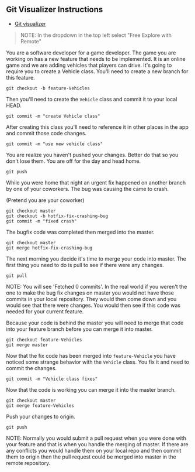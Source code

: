 ## Git Visualizer Instructions ##

- [Git visualizer](https://git-school.github.io/visualizing-git/)

> NOTE: In the dropdown in the top left select "Free Explore with Remote"

You are a software developer for a game developer. The game you are working on has a new feature that needs to be implemented. It is an online game and we are adding vehicles that players can drive. It's going to require you to create a Vehicle class. You'll need to create a new branch for this feature.

```
git checkout -b feature-Vehicles
```

Then you'll need to create the `Vehicle` class and commit it to your local HEAD.

```
git commit -m "create Vehicle class"
```

After creating this class you'll need to reference it in other places in the app and commit those code changes.

```
git commit -m "use new vehicle class"
```

You are realize you haven't pushed your changes. Better do that so you don't lose them. You are off for the day and head home.
```
git push
```

While you were home that night an urgent fix happened on another branch by one of your coworkers. The bug was causing the came to crash.

(Pretend you are your coworker)
```
git checkout master
git checkout -b hotfix-fix-crashing-bug
git commit -m "fixed crash"
```

The bugfix code was completed then merged into the master.

```
git checkout master
git merge hotfix-fix-crashing-bug
```


The next morning you decide it's time to merge your code into master. The first thing you need to do is pull to see if there were any changes.
```
git pull
```
NOTE: You will see 'Fetched 0 commits'. In the real world if you weren't the one to make the bug fix changes on master you would not have those commits in your local repository. They would then come down and you would see that there were changes. You would then see if this code was needed for your current feature.

Because your code is behind the master you will need to merge that code into your feature branch before you can merge it into master.

```
git checkout feature-Vehicles
git merge master
```

Now that the fix code has been merged into `feature-Vehicle` you have noticed some strange behavior with the `Vehicle` class. You fix it and need to commit the changes.

```
git commit -m "Vehicle class fixes"
```

Now that the code is working you can merge it into the master branch.

```
git checkout master
git merge feature-Vehicles
```

Push your changes to origin.
```
git push
```

NOTE: Normally you would submit a pull request when you were done with your feature and that is when you handle the merging of master. If there are any conflicts you would handle them on your local repo and then commit them to origin then the pull request could be merged into master in the remote repository.
